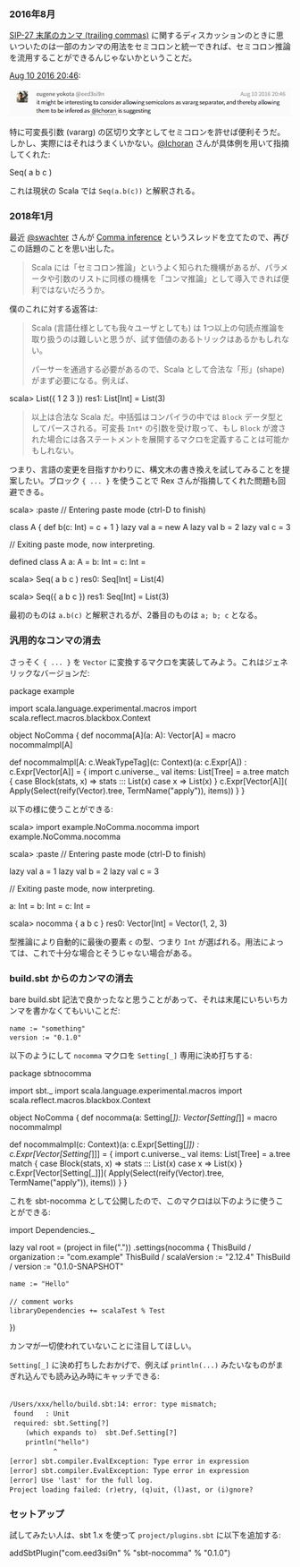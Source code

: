   [1]: https://gitter.im/scala/slip?at=57abcaf6d7087a017faa822a
  [@Ichoran]: https://github.com/Ichoran
  [@swachter]: https://github.com/swachter
  [comma]: https://contributors.scala-lang.org/t/comma-inference/1521

### 2016年8月

[SIP-27 末尾のカンマ (trailing commas)](https://github.com/scala/docs.scala-lang/pull/533) に関するディスカッションのときに思いついたのは一部のカンマの用法をセミコロンと統一できれば、セミコロン推論を流用することができるんじゃないかということだ。

[Aug 10 2016 20:46][1]:

<img src='/images/nocomma1.png' alt="it might be interesting to consider allowing semicolons as vararg separator, and thereby allowing them to be infered as @Ichoran is suggesting">

特に可変長引数 (vararg) の区切り文字としてセミコロンを許せば便利そうだ。しかし、実際にはそれはうまくいかない。[@Ichoran][@Ichoran] さんが具体例を用いて指摘してくれた:

<scala>
Seq(
  a
  b
  c
)
</scala>

これは現状の Scala では `Seq(a.b(c))` と解釈される。

### 2018年1月

最近 [@swachter][@swachter] さんが [Comma inference][comma] というスレッドを立てたので、再びこの話題のことを思い出した。

> Scala には「セミコロン推論」というよく知られた機構があるが、パラメータや引数のリストに同様の機構を「コンマ推論」として導入できれば便利ではないだろうか。

僕のこれに対する返答は:

> Scala (言語仕様としても我々ユーザとしても) は 1つ以上の句読点推論を取り扱うのは難しいと思うが、試す価値のあるトリックはあるかもしれない。
>
> パーサーを通過する必要があるので、Scala として合法な「形」(shape) がまず必要になる。例えば、

<scala>
scala> List({
       1
       2
       3
       })
res1: List[Int] = List(3)
</scala>

> 以上は合法な Scala だ。中括弧はコンパイラの中では `Block` データ型としてパースされる。可変長 `Int*` の引数を受け取って、もし `Block` が渡された場合には各ステートメントを展開するマクロを定義することは可能かもしれない。

つまり、言語の変更を目指すかわりに、構文木の書き換えを試してみることを提案したい。ブロック `{ ... }` を使うことで Rex さんが指摘してくれた問題も回避できる。

<scala>
scala> :paste
// Entering paste mode (ctrl-D to finish)

class A { def b(c: Int) = c + 1 }
lazy val a = new A
lazy val b = 2
lazy val c = 3

// Exiting paste mode, now interpreting.

defined class A
a: A = <lazy>
b: Int = <lazy>
c: Int = <lazy>

scala> Seq(
         a
         b
         c
       )
res0: Seq[Int] = List(4)

scala> Seq({
         a
         b
         c
       })
res1: Seq[Int] = List(3)
</scala>

最初のものは `a.b(c)` と解釈されるが、2番目のものは `a; b; c` となる。

### 汎用的なコンマの消去

さっそく `{ ... }` を `Vector` に変換するマクロを実装してみよう。これはジェネリックなバージョンだ:

<scala>
package example

import scala.language.experimental.macros
import scala.reflect.macros.blackbox.Context

object NoComma {
  def nocomma[A](a: A): Vector[A] = macro nocommaImpl[A]

  def nocommaImpl[A: c.WeakTypeTag](c: Context)(a: c.Expr[A]) : c.Expr[Vector[A]] = {
    import c.universe._
    val items: List[Tree] = a.tree match {
      case Block(stats, x) => stats ::: List(x)
      case x               => List(x)
    }
    c.Expr[Vector[A]](
      Apply(Select(reify(Vector).tree, TermName("apply")), items))
  }
}
</scala>

以下の様に使うことができる:

<scala>
scala> import example.NoComma.nocomma
import example.NoComma.nocomma

scala> :paste
// Entering paste mode (ctrl-D to finish)

lazy val a = 1
lazy val b = 2
lazy val c = 3

// Exiting paste mode, now interpreting.

a: Int = <lazy>
b: Int = <lazy>
c: Int = <lazy>

scala> nocomma {
         a
         b
         c
       }
res0: Vector[Int] = Vector(1, 2, 3)
</scala>

型推論により自動的に最後の要素 `c` の型、つまり `Int` が選ばれる。用法によっては、これで十分な場合とそうじゃない場合がある。

### build.sbt からのカンマの消去

bare build.sbt 記法で良かったなと思うことがあって、それは末尾にいちいちカンマを書かなくてもいいことだ:

    name := "something"
    version := "0.1.0"

以下のようにして `nocomma` マクロを `Setting[_]` 専用に決め打ちする:

<scala>
package sbtnocomma

import sbt._
import scala.language.experimental.macros
import scala.reflect.macros.blackbox.Context

object NoComma {
  def nocomma(a: Setting[_]): Vector[Setting[_]] = macro nocommaImpl

  def nocommaImpl(c: Context)(a: c.Expr[Setting[_]]) : c.Expr[Vector[Setting[_]]] = {
    import c.universe._
    val items: List[Tree] = a.tree match {
      case Block(stats, x) => stats ::: List(x)
      case x               => List(x)
    }
    c.Expr[Vector[Setting[_]]](
      Apply(Select(reify(Vector).tree, TermName("apply")), items))
  }
}
</scala>

これを sbt-nocomma として公開したので、このマクロは以下のように使うことができる:

<scala>
import Dependencies._

lazy val root = (project in file("."))
  .settings(nocomma {
    ThisBuild / organization := "com.example"
    ThisBuild / scalaVersion := "2.12.4"
    ThisBuild / version      := "0.1.0-SNAPSHOT"

    name := "Hello"

    // comment works
    libraryDependencies += scalaTest % Test
  })
</scala>

カンマが一切使われていないことに注目してほしい。

`Setting[_]` に決め打ちしたおかげで、例えば `println(...)` みたいなものがまぎれ込んでも読み込み時にキャッチできる:

<code>
/Users/xxx/hello/build.sbt:14: error: type mismatch;
 found   : Unit
 required: sbt.Setting[?]
    (which expands to)  sbt.Def.Setting[?]
    println("hello")
           ^
[error] sbt.compiler.EvalException: Type error in expression
[error] sbt.compiler.EvalException: Type error in expression
[error] Use 'last' for the full log.
Project loading failed: (r)etry, (q)uit, (l)ast, or (i)gnore?
</code>

### セットアップ

試してみたい人は、sbt 1.x を使って `project/plugins.sbt` に以下を追加する:

<scala>
addSbtPlugin("com.eed3si9n" % "sbt-nocomma" % "0.1.0")
</scala>
